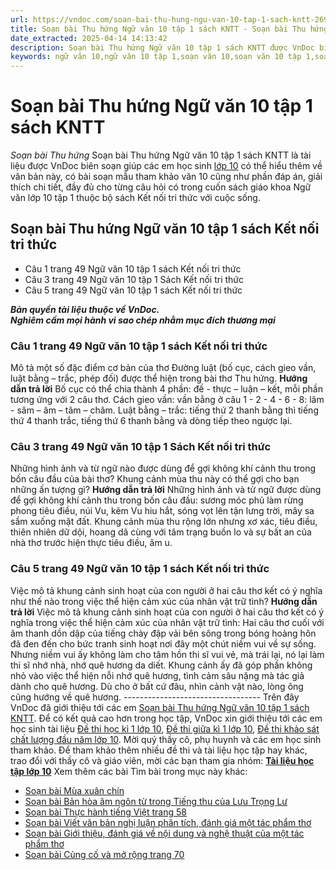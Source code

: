 ```yaml
---
url: https://vndoc.com/soan-bai-thu-hung-ngu-van-10-tap-1-sach-kntt-269496
title: Soạn bài Thu hứng Ngữ văn 10 tập 1 sách KNTT - Soạn bài Thu hứng - VnDoc.com
date_extracted: 2025-04-14 14:13:42
description: Soạn bài Thu hứng Ngữ văn 10 tập 1 sách KNTT được VnDoc biên soạn gửi đến các em học sinh lớp 10 nhằm giúp các em học sinh học tập tốt sách Kết nối tri thức lớp 10.
keywords: ngữ văn 10,ngữ văn 10 tập 1,soạn văn 10,soạn văn 10 tập 1,soạn văn lớp 10,soan van 10,ngữ văn lớp 10,văn lớp 10,văn 10,ngu van 10,soạn ngữ văn lớp 10,giải ngữ văn 10,cách soạn văn lớp 10,soạn ngữ văn 10,Soạn bài Thu hứng Ngữ văn 10 tập 1 sách KNTT,Soạn bài Thu hứng Ngữ văn 10 tập 1 sách Kết nối tri thức,Soạn bài Thu hứng
---
```


# Soạn bài Thu hứng Ngữ văn 10 tập 1 sách KNTT
 _Soạn bài Thu hứng_
Soạn bài Thu hứng Ngữ văn 10 tập 1 sách KNTT là tài liệu được VnDoc biên soạn giúp các em học sinh [lớp 10](<https://vndoc.com/tai-lieu-hoc-tap-lop10>) có thể hiểu thêm về văn bản này, có bài soạn mẫu tham khảo văn 10 cũng như phần đáp án, giải thích chi tiết, đầy đủ cho từng câu hỏi có trong cuốn sách giáo khoa Ngữ văn lớp 10 tập 1 thuộc bộ sách Kết nối tri thức với cuộc sống.
## Soạn bài Thu hứng Ngữ văn 10 tập 1 sách Kết nối tri thức
  * Câu 1 trang 49 Ngữ văn 10 tập 1 sách Kết nối tri thức
  * Câu 3 trang 49 Ngữ văn 10 tập 1 Sách Kết nối tri thức
  * Câu 5 trang 49 Ngữ văn 10 tập 1 sách Kết nối tri thức

 _**Bản quyền tài liệu thuộc về VnDoc.**_  
_**Nghiêm cấm mọi hành vi sao chép nhằm mục đích thương mại**_
### Câu 1 trang 49 Ngữ văn 10 tập 1 sách Kết nối tri thức
Mô tả một số đặc điểm cơ bản của thơ Đường luật \(bố cục, cách gieo vần, luật bằng – trắc, phép đối\) được thể hiện trong bài thơ Thu hứng.
**Hướng dẫn trả lời**
Bố cục có thể chia thành 4 phần: đề - thực – luận – kết, mỗi phần tương ứng với 2 câu thơ.
Cách gieo vần: vần bằng ở câu 1 - 2 - 4 - 6 - 8: lâm - sâm – âm – tâm – châm.
Luật bằng – trắc: tiếng thứ 2 thanh bằng thì tiếng thứ 4 thanh trắc, tiếng thứ 6 thanh bằng và dòng tiếp theo ngược lại.
### Câu 3 trang 49 Ngữ văn 10 tập 1 Sách Kết nối tri thức
Những hình ảnh và từ ngữ nào được dùng để gợi không khí cảnh thu trong bốn câu đầu của bài thơ? Khung cảnh mùa thu này có thể gợi cho bạn những ấn tượng gì?
**Hướng dẫn trả lời**
Những hình ảnh và từ ngữ được dùng để gợi không khí cảnh thu trong bốn câu đầu: sương móc phủ làm rừng phong tiêu điều, núi Vu, kẽm Vu hiu hắt, sóng vọt lên tận lưng trời, mây sa sầm xuống mặt đất.
Khung cảnh mùa thu rộng lớn nhưng xơ xác, tiêu điều, thiên nhiên dữ dội, hoang dã cùng với tâm trạng buồn lo và sự bất an của nhà thơ trước hiện thực tiêu điều, âm u.
### Câu 5 trang 49 Ngữ văn 10 tập 1 sách Kết nối tri thức
Việc mô tả khung cảnh sinh hoạt của con người ở hai câu thơ kết có ý nghĩa như thế nào trong việc thể hiện cảm xúc của nhân vật trữ tình?
**Hướng dẫn trả lời**
Việc mô tả khung cảnh sinh hoạt của con người ở hai câu thơ kết có ý nghĩa trong việc thể hiện cảm xúc của nhân vật trữ tình: Hai câu thơ cuối với âm thanh dồn dập của tiếng chày đập vải bên sông trong bóng hoàng hôn đã đen đến cho bức tranh sinh hoạt nơi đây một chút niềm vui về sự sống. Nhưng niềm vui ấy không làm cho tâm hồn thi sĩ vui vẻ, mà trái lại, nó lại làm thi sĩ nhớ nhà, nhớ quê hương da diết. Khung cảnh ấy đã góp phần không nhỏ vào việc thể hiện nỗi nhớ quê hương, tình cảm sâu nặng mà tác giả dành cho quê hương. Dù cho ở bất cứ đâu, nhìn cảnh vật nào, lòng ông cũng hướng về quê hương.
\----------------------------------
Trên đây VnDoc đã giới thiệu tới các em [Soạn bài Thu hứng Ngữ văn 10 tập 1 sách KNTT](<https://vndoc.com/soan-bai-thu-hung-ngu-van-10-tap-1-sach-kntt-269496>). Để có kết quả cao hơn trong học tập, VnDoc xin giới thiệu tới các em học sinh tài liệu [Đề thi học kì 1 lớp 10](<https://vndoc.com/de-thi-hoc-ki-1-lop10>), [Đề thi giữa kì 1 lớp 10](<https://vndoc.com/de-thi-giua-ki-1-lop10>), [Đề thi khảo sát chất lượng đầu năm lớp 10](<https://vndoc.com/khao-sat-chat-luong-dau-nam-lop10>). Mời quý thầy cô, phụ huynh và các em học sinh tham khảo.
Để tham khảo thêm nhiều đề thi và tài liệu học tập hay khác, trao đổi với thầy cô và giáo viên, mời các bạn tham gia nhóm: **[Tài liệu học tập lớp 10](</goto?u=aHR0cHM6Ly93d3cuZmFjZWJvb2suY29tL2dyb3Vwcy9UYWkubGlldS5ob2MudGFwLmxvcC4xMC5WTkRPQw%3D%3D>)**
Xem thêm các bài Tìm bài trong mục này khác:
  * [Soạn bài Mùa xuân chín](</soan-bai-mua-xuan-chin-ngu-van-10-tap-1-sach-kntt-269504>)
  * [Soạn bài Bản hòa âm ngôn từ trong Tiếng thu của Lưu Trọng Lư](</soan-bai-ban-hoa-am-ngon-tu-trong-tieng-thu-cua-luu-trong-lu-ngu-van-10-tap-1-sach-kntt-269746>)
  * [Soạn bài Thực hành tiếng Việt trang 58](</soan-bai-thuc-hanh-tieng-viet-trang-58-sach-kntt-277340>)
  * [Soạn bài Viết văn bản nghị luận phân tích, đánh giá một tác phẩm thơ](</soan-bai-viet-van-ban-nghi-luan-phan-tich-danh-gia-mot-tac-pham-tho-sach-kntt-277344>)
  * [Soạn bài Giới thiệu, đánh giá về nội dung và nghệ thuật của một tác phẩm thơ](</soan-bai-gioi-thieu-danh-gia-ve-noi-dung-va-nghe-thuat-cua-mot-tac-pham-tho-sach-kntt-277346>)
  * [Soạn bài Củng cố và mở rộng trang 70](</soan-bai-cung-co-va-mo-rong-trang-70-sach-kntt-277347>)

